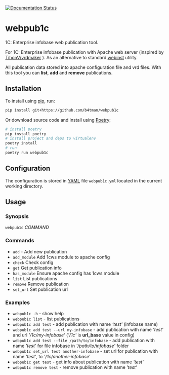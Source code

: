 [![Documentation Status](https://readthedocs.org/projects/webpub1c/badge/?version=latest)](https://webpub1c.readthedocs.io/en/latest/?badge=latest)

# webpub1c

1C: Enterprise infobase web publication tool.

For 1C: Enterprise infobase publication with Apache web server
(inspired by [TihonV/vrdmaker](https://github.com/TihonV/vrdmaker) ).
As an alternative to standard [webinst](https://1c-dn.com/anticrisis/tools-and-technologies/embedded-web-client/setting-up/) utility.

All publication data stored into apache configuration file and vrd files.
With this tool you can **list**, **add** and **remove** publications.

## Installation

To install using [pip](https://pypi.python.org/pypi/pip), run:

```sh
pip install git+https://github.com/b4tman/webpub1c
```

Or download source code and install using [Poetry](https://python-poetry.org/docs/):

```sh
# install poetry
pip install poetry
# install project and deps to virtualenv
poetry install
# run
poetry run webpub1c
```

## Configuration

The configuration is stored in [YAML](https://yaml.org) file `webpub1c.yml` located in the current working directory.

## Usage

### Synopsis

`webpub1c` _COMMAND_

### Commands

- `add` - Add new publication
- `add_module`
       Add 1cws module to apache config
- `check`
       Check config
- `get`
       Get publication info
- `has_module`
       Ensure apache config has 1cws module
- `list`
       List publications
- `remove`
       Remove publication
- `set_url`
       Set publication url

### Examples

- `webpub1c -h` - show help
- `webpub1c list` - list publications
- `webpub1c add test` - add publication with name _'test'_ (infobase name)
- `webpub1c add test --url my-infobase` - add publication with name _'test'_ and url _'/1c/my-infobase'_ (_'/1c'_ is **url_base** value in config)
- `webpub1c add test --file /path/to/infobase` - add publication with name _'test'_ for file infobase in _'/path/to/infobase'_ folder
- `webpub1c set_url test another-infobase` - set url for publication with name _'test'_, to _'/1c/another-infobase'_
- `webpub1c get test` - get info about publication with name _'test'_
- `webpub1c remove test` - remove publication with name _'test'_
